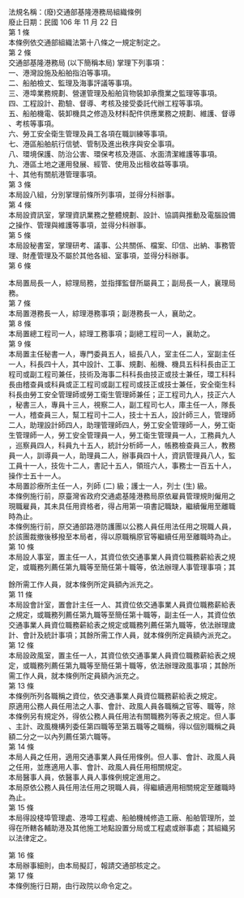 法規名稱：(廢)交通部基隆港務局組織條例  
廢止日期：民國 106 年 11 月 22 日  
第 1 條  
本條例依交通部組織法第十八條之一規定制定之。  
第 2 條  
交通部基隆港務局 (以下簡稱本局) 掌理下列事項：  
一、港灣設施及船舶指泊等事項。  
二、船舶檢丈、監理及海事評議等事項。  
三、港埠業務規劃、營運管理及船舶貨物裝卸承攬業之監理等事項。  
四、工程設計、勘驗、督導、考核及接受委託代辦工程等事項。  
五、船舶機電、裝卸機具之修造及材料配件供應業務之規劃、維護、督導  
、考核等事項。  
六、勞工安全衛生管理及員工各項在職訓練等事項。  
七、港區船舶航行信號、管制及進出秩序與安全事項。  
八、環境保護、防治公害、環保考核及港區、水面清潔維護等事項。  
九、港區土地之運用發展、經管、使用及出租收益等事項。  
十、其他有關航港管理事項。  
第 3 條  
本局設八組，分別掌理前條所列事項，並得分科辦事。  
第 4 條  
本局設資訊室，掌理資訊業務之整體規劃、設計、協調與推動及電腦設備  
之操作、管理與維護等事項，並得分科辦事。  
第 5 條  
本局設秘書室，掌理研考、議事、公共關係、檔案、印信、出納、事務管  
理、財產管理及不屬於其他各組、室事項，並得分科辦事。  
第 6 條  


本局置局長一人，綜理局務，並指揮監督所屬員工；副局長一人，襄理局  
務。  
第 7 條  
本局置港務長一人，綜理港務事項；副港務長一人，襄助之。  
第 8 條  
本局置總工程司一人，綜理工務事項；副總工程司一人，襄助之。  
第 9 條  
本局置主任秘書一人，專門委員五人，組長八人，室主任二人，室副主任  
一人，科長四十人，其中設計、工事、規劃、船機、機具五科科長由正工  
程司或副工程司兼任，技術及海事二科科長由技正或技士兼任，環工科科  
長由稽查員或科員或正工程司或副工程司或技正或技士兼任，安全衛生科  
科長由勞工安全管理師或勞工衛生管理師兼任；正工程司九人，技正六人  
，秘書三人，專員十三人，視察二人，副工程司七人，庫主任一人，隊長  
一人，稽查員三人，幫工程司十二人，技士十五人，設計師三人，管理師  
二人，助理設計師四人，助理管理師四人，勞工安全管理師一人，勞工衛  
生管理師一人，勞工安全管理員一人，勞工衛生管理員一人，工務員九人  
，巡察員四人，科員九十五人，統計分析師一人，帳務檢查員三人，教務  
員一人，訓導員一人，助理員二人，辦事員四十人，資訊管理員八人，監  
工員十一人，技佐十二人，書記十五人，領班六人，事務士一百五十人，  
操作士五十一人。  
本局置診療所主任一人，列師 (二) 級；護士一人，列士 (生) 級。  
本條例施行前，原臺灣省政府交通處基隆港務局原依雇員管理規則僱用之  
現職雇員，其未具任用資格者，得占用第一項書記職缺，繼續僱用至離職  
時為止。  
本條例施行前，原交通部路港防護團以公務人員任用法任用之現職人員，  
於該團裁撤後移撥至本局者，得以原職稱原官等繼續任用至離職時為止。  
第 10 條  
本局設人事室，置主任一人，其資位依交通事業人員資位職務薪給表之規  
定，或職務列薦任第九職等至簡任第十職等，依法辦理人事管理事項；其  


餘所需工作人員，就本條例所定員額內派充之。  
第 11 條  
本局設會計室，置會計主任一人、其資位依交通事業人員資位職務薪給表  
之規定，或職務列薦任第九職等至簡任第十職等，副主任一人，其資位依  
交通事業人員資位職務薪給表之規定或職務列薦任第九職等，依法辦理歲  
計、會計及統計事項；其餘所需工作人員，就本條例所定員額內派充之。  
第 12 條  
本局設政風室，置主任一人，其資位依交通事業人員資位職務薪給表之規  
定，或職務列薦任第九職等至簡任第十職等，依法辦理政風事項；其餘所  
需工作人員，就本條例所定員額內派充之。  
第 13 條  
本條例所列各職稱之資位，依交通事業人員資位職務薪給表之規定。  
原適用公務人員任用法之人事、會計、政風人員各職稱之官等、職等，除  
本條例另有規定外，得依公務人員任用法有關職務列等表之規定。但人事  
、主計、政風機構列委任第四職等至第五職等之職稱，得以個別職稱之員  
額二分之一以內列薦任第六職等。  
第 14 條  
本局人員之任用，適用交通事業人員任用條例。但人事、會計、政風人員  
之任用，並應適用人事、會計、政風人員任用相關規定。  
本局醫事人員，依醫事人員人事條例規定進用之。  
本局原依公務人員任用法任用之現職人員，得繼續適用相關規定至離職時  
為止。  
第 15 條  
本局得設棧埠管理處、港埠工程處、船舶機械修造工廠、船舶管理所，並  
得在所轄各輔助港及其他施工地點設置分局或工程處或辦事處；其組織另  
以法律定之。  


第 16 條  
本局辦事細則，由本局擬訂，報請交通部核定之。  
第 17 條  
本條例施行日期，由行政院以命令定之。  


